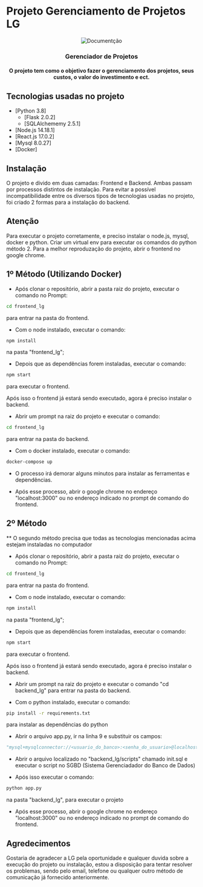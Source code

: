 # Projeto Gerenciamento de Projetos LG

<p align="center">
    <img src="https://i.imgur.com/rSyq3MW.png" alt="Documentção"></a>
</p>

<h3 align="center">Gerenciador de Projetos</h3>

<h4 align="center">O projeto tem como o objetivo fazer o gerenciamento dos projetos, seus custos, o valor do investimento e ect.</h4>

## Tecnologias usadas no projeto

- [Python 3.8]
    - [Flask 2.0.2]
    - [SQLAlchememy 2.5.1]
- [Node.js 14.18.1]
- [React.js 17.0.2]
- [Mysql 8.0.27]
- [Docker]

## Instalação

O projeto e divido em duas camadas: Frontend e Backend. Ambas passam por processos distintos de instalação.
Para evitar a possível incompatibilidade entre os diversos tipos de tecnologias usadas no projeto, foi criado 2 formas para a instalação do backend.

## Atenção

Para executar o projeto corretamente, e preciso instalar o node.js, mysql, docker e python.
Criar um virtual env para executar os comandos do python método 2.
Para a melhor reproduzação do projeto, abrir o frontend no google chrome.

## 1º Método (Utilizando Docker)

- Após clonar o repositório, abrir a pasta raiz do projeto, executar o comando no Prompt:

```bash
cd frontend_lg
``` 
para entrar na pasta do frontend.

- Com o node instalado, executar o comando: 

```bash
npm install
``` 

na pasta "frontend_lg";

- Depois que as dependências forem instaladas, executar o comando:

```bash
npm start
``` 

para executar o frontend.

Após isso o frontend já estará sendo executado, agora é preciso instalar o backend.

- Abrir um prompt na raiz do projeto e executar o comando: 

```bash
cd frontend_lg
``` 

para entrar na pasta do backend.

- Com o docker instalado, executar o comando:

```bash
docker-compose up
``` 

- O processo irá demorar alguns minutos para instalar as ferramentas e dependências.

- Após esse processo, abrir o google chrome no endereço "localhost:3000" ou no endereço indicado no prompt de comando do frontend.

## 2º Método

** O segundo método precisa que todas as tecnologias mencionadas acima estejam instaladas no computador

- Após clonar o repositório, abrir a pasta raiz do projeto, executar o comando no Prompt:

```bash
cd frontend_lg
``` 
para entrar na pasta do frontend.

- Com o node instalado, executar o comando: 

```bash
npm install
``` 

na pasta "frontend_lg";

- Depois que as dependências forem instaladas, executar o comando:

```bash
npm start
``` 

para executar o frontend.

Após isso o frontend já estará sendo executado, agora é preciso instalar o backend.

- Abrir um prompt na raiz do projeto e executar o comando "cd backend_lg" para entrar na pasta do backend.

- Com o python instalado, executar o comando: 

```bash
pip install -r requirements.txt
``` 

para instalar as dependências do python

- Abrir o arquivo app.py, ir na linha 9 e substituir os campos:

```python
"mysql+mysqlconnector://<usuario_do_banco>:<senha_do_usuario>@localhost/test"
```

- Abrir o arquivo localizado no "backend_lg/scripts" chamado init.sql e executar o script no SGBD (Sistema Gerenciadador do Banco de Dados)

- Após isso executar o comando:

```bash
python app.py
``` 

na pasta "backend_lg", para executar o projeto

- Após esse processo, abrir o google chrome no endereço "localhost:3000" ou no endereço indicado no prompt de comando do frontend.

## Agredecimentos

Gostaria de agradecer a LG pela oportunidade e qualquer duvida sobre a execução do projeto ou instalação, estou a disposição para tentar resolver os problemas, sendo pelo email, telefone ou qualquer outro método de comunicação já fornecido anteriormente.



    
